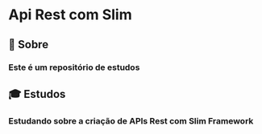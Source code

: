 #  Api Rest com Slim
 
## :closed_book: Sobre 
 ### Este é um repositório de estudos

## :mortar_board: Estudos
 ###  Estudando sobre a criação de APIs Rest com Slim Framework
 


